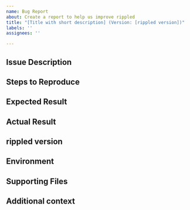 ```yaml
---
name: Bug Report
about: Create a report to help us improve rippled
title: "[Title with short description] (Version: [rippled version])"
labels: ''
assignees: ''

---
```

<!-- Please search existing issues to avoid creating duplicates.-->
<!-- If you are using a formal release, please use the version returned by './rippled --version' as the verison number-->
<!-- If you are working off of develop, please add the git hash via 'git rev-parse HEAD'-->

## Issue Description
<!--Describe your bug/feature request in detail.-->

## Steps to Reproduce
<!--List in detail the exact steps to reproduce the unexpected behavior of the software.-->

## Expected Result
<!--Explain in detail what behavior you expected to happen.-->

## Actual Result
<!--Explain in detail what behavior actually happened.-->

## rippled version
<!--Please provide the version number or the hash to the commit.-->

## Environment
<!--Please describe your environment setup (such as Ubuntu 18.04 with Boost 1.70).-->

## Supporting Files
<!--If you have supporting files such as a log, feel free to post a link here using Github Gist.-->
<!--Consider adding configuration files with private information removed via Github Gist. -->
<!--Attempt to use this script to remove your private information in the config files https://github.com/ripple/rippled/blob/develop/bin/getInfoRippled.sh -->

## Additional context
<!--Add any other context about the problem here.-->

